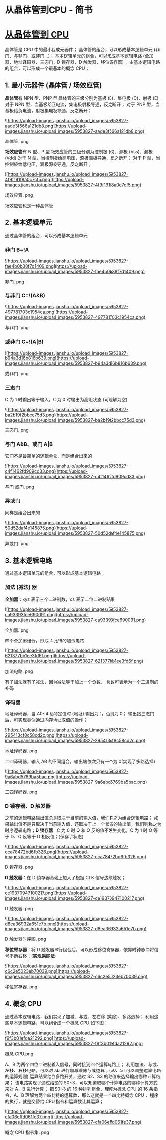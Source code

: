 # 从晶体管到CPU - 简书

# [从晶体管到 CPU](https://www.jianshu.com/p/960a5fafa917)

晶体管是 CPU 中的最小组成元器件；
晶体管的组合，可以形成基本逻辑单元 (非门、与非门、或非门…)；
基本逻辑单元的组合，可以形成基本逻辑电路 (全加器、地址译码器、三态门、D 锁存器、D 触发器、移位寄存器)；
由基本逻辑电路的组合，可以形成一个最基本的概念 CPU；

## 1. 最小元器件 (晶体管 / 场效应管)

**晶体管**有 NPN 型、PNP 型
晶体管的三级分别为基极 (B)、集电极 (C)、射极 (E)
对于 NPN 型，当基极给正电流，集电极射极导通，反之断开；
对于 PNP 型，当基极给负电流，射极集电极导通，反之断开；

![https://upload-images.jianshu.io/upload_images/5953827-aade3f566a121db8.png](https://upload-images.jianshu.io/upload_images/5953827-aade3f566a121db8.png)

晶体管. png

**场效应管**有 N 型、P 型
场效应管的三级分别为控制极 (G)、源极 (Vss)、漏极 (Vdd)
对于 N 型，当控制极给高电压，源极漏极导通，反之断开；
对于 P 型，当控制极给低电压，漏极源极导通，反之断开；

![https://upload-images.jianshu.io/upload_images/5953827-4f9f191f8a0c7cf5.png](https://upload-images.jianshu.io/upload_images/5953827-4f9f191f8a0c7cf5.png)

场效应管. png

场效应管也是一种晶体管；

## 2. 基本逻辑单元

通过晶体管的组合，可以形成基本逻辑单元

### 非门 B=!A

![https://upload-images.jianshu.io/upload_images/5953827-fae4b0b38f7d1409.png](https://upload-images.jianshu.io/upload_images/5953827-fae4b0b38f7d1409.png)

非门. png

### 与非门 C=!(A&B)

![https://upload-images.jianshu.io/upload_images/5953827-497781703c1954ca.png](https://upload-images.jianshu.io/upload_images/5953827-497781703c1954ca.png)

与非门. png

### 或非门 C=!(A|B)

![https://upload-images.jianshu.io/upload_images/5953827-b94a3d16b816b639.png](https://upload-images.jianshu.io/upload_images/5953827-b94a3d16b816b639.png)

或非门. png

### 三态门

C 为 1 时输出等于输入，C 为 0 时输出为高阻状态 (可理解为空)

![https://upload-images.jianshu.io/upload_images/5953827-ba2b19f2bbcc75d3.png](https://upload-images.jianshu.io/upload_images/5953827-ba2b19f2bbcc75d3.png)

三态门. png

### 与门 A&B、或门 A|B

它们不是最简单的逻辑单元，而是组合出来的

![https://upload-images.jianshu.io/upload_images/5953827-c4f1462fd909cd33.png](https://upload-images.jianshu.io/upload_images/5953827-c4f1462fd909cd33.png)

与门 或门. png

### 异或门

同样是组合出来的

![https://upload-images.jianshu.io/upload_images/5953827-50d52daf4e145875.png](https://upload-images.jianshu.io/upload_images/5953827-50d52daf4e145875.png)

异或门. png

## 3. 基本逻辑电路

通过基本逻辑单元的组合，可以形成基本逻辑电路；

### 加法 (减法) 器

**全加器**：xyz 表示三个二进制数，cs 表示二位二进制结果

![https://upload-images.jianshu.io/upload_images/5953827-ca93393fce690091.png](https://upload-images.jianshu.io/upload_images/5953827-ca93393fce690091.png)

全加器. png

四个全加器组合，形成 4 比特的加法电路

![https://upload-images.jianshu.io/upload_images/5953827-621377bb1ee3fd6f.png](https://upload-images.jianshu.io/upload_images/5953827-621377bb1ee3fd6f.png)

加法电路. png

有了加法就有了减法，因为减法等于加上一个负数、 负数可表示为一个二进制的补码

### 译码器

地址译码器，当 A0~4 给特定值时 (地址) 输出为 1，否则为 0；
输出接三态门后，可实现类似通过内存地址取值的操作；

![https://upload-images.jianshu.io/upload_images/5953827-295413cf8c58cd2c.png](https://upload-images.jianshu.io/upload_images/5953827-295413cf8c58cd2c.png)

地址译码器. png

二四译码器，输入 AB 的不同组合，输出端依次只有一个为 0(实现了多路选择)

![https://upload-images.jianshu.io/upload_images/5953827-9a6abd5769ba5bac.png](https://upload-images.jianshu.io/upload_images/5953827-9a6abd5769ba5bac.png)

二四译码器. png

### D 锁存器、D 触发器

之前的逻辑电路输出值总是取决于当前的输入值，我们称之为组合逻辑电路；
如果输出值不是只取决于当前输入值，还取决于上一个状态的输出值，我们则称之为时序逻辑电路；**D 锁存器**：C 为 0 时 Q 和 Q 反的值不发生变化，C 为 1 时 Q 等于 D、Q 反等于 D 相反值；(保存了状态)

![https://upload-images.jianshu.io/upload_images/5953827-cca78472bd6fb326.png](https://upload-images.jianshu.io/upload_images/5953827-cca78472bd6fb326.png)

D 锁存器. png

**D 触发器**：在 D 锁存器基础上加入了根据 CLK 信号边缘触发；

![https://upload-images.jianshu.io/upload_images/5953827-ce19370947100217.png](https://upload-images.jianshu.io/upload_images/5953827-ce19370947100217.png)

D 触发器. png

![https://upload-images.jianshu.io/upload_images/5953827-d8ea36932a651e7b.png](https://upload-images.jianshu.io/upload_images/5953827-d8ea36932a651e7b.png)

D 触发器时序图. png

**移位寄存器**：将 D 触发器串行组合后，可以形成移位寄存器，依靠时钟脉冲将信号不断右移；(**实现乘除法**)

![https://upload-images.jianshu.io/upload_images/5953827-c6c2e5023eb70039.png](https://upload-images.jianshu.io/upload_images/5953827-c6c2e5023eb70039.png)

移位寄存器. png

## 4. 概念 CPU

通过基本逻辑电路，我们实现了加减、与或、左右移 (乘除)、多路选择；
利用这些基本逻辑电路，可以组合成一个概念 CPU 如下图：

![https://upload-images.jianshu.io/upload_images/5953827-f9f3b01efda21292.png](https://upload-images.jianshu.io/upload_images/5953827-f9f3b01efda21292.png)

概念 CPU.png

A、B 为两个四位二进制输入信号，同时接到四个运算电路上；
利用加法、与或、左移、右移电路，可以对 AB 进行加减乘除与或运算；(S0、S1 可以调整运算电路的运算规则)
运算结果给到多路开关，通过 S2、S3 的取值来选择输出哪种计算结果；
该电路实现了通过给定的 S0~3，可以知道取哪个计算电路的哪种计算方式来对 A、B 进行计算；
把 S0~3 的 16 种排列组合，理解为概念 CPU 的 16 条指令，A、B 理解为两个四比特的运算数，那么这就是一个四比特概念 CPU；
程序的执行，就是交替给 CPU 指令和运算数让其运算；

![https://upload-images.jianshu.io/upload_images/5953827-cfa06effd061fe37.png](https://upload-images.jianshu.io/upload_images/5953827-cfa06effd061fe37.png)

概念 CPU 指令集. png